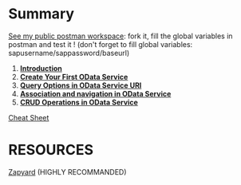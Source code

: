 # Summary

[See my public postman workspace](https://www.postman.com/research-geologist-26756209/workspace/learn-odata-with-sap/collection): fork it, fill the global variables in postman and test it ! (don't forget to fill global variables: sapusername/sappassword/baseurl)



1. **[Introduction](Introduction.md)**
2. **[Create Your First OData Service](create_first_odata_service)**
3. **[Query Options in OData Service URI](Query_Options_in_OData_Service_URI)**
4. **[Association and navigation in OData Service](Association_and_navigation)**
5. **[CRUD Operations in OData Service](CRUD_operations)**

[Cheat Sheet](./HTTP_ODATA_CHEAT_SHEET.md)

# RESOURCES
 [Zapyard](https://www.zapyard.com/) (HIGHLY RECOMMANDED)

